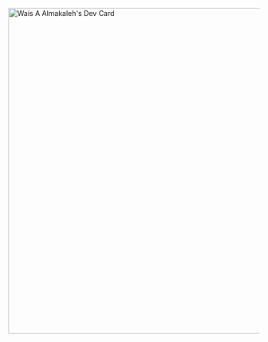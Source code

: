 <a href="https://app.daily.dev/wais"><img src="https://api.daily.dev/devcards/v2/UL1LQr3zLVYRBldZ1NKAk.png?type=wide&r=9ph" width="652" alt="Wais A Almakaleh's Dev Card"/></a>
